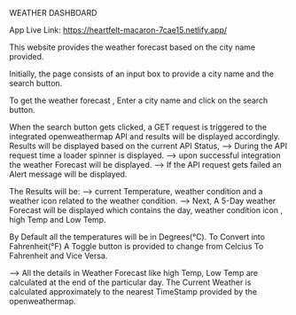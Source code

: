 WEATHER DASHBOARD

App Live Link: https://heartfelt-macaron-7cae15.netlify.app/

This website provides the weather forecast based on the city name provided.

Initially, the page consists of an input box to provide a city name and the search button.

To get the weather forecast , Enter a city name and click on the search button.

When the search button gets clicked, a GET request is triggered to the integrated openweathermap API and results will be  displayed accordingly.
Results will be displayed based on the current API Status,
--> During the API request time a loader spinner is displayed.
--> upon successful integration the weather Forecast will be displayed.
--> If the API request gets failed an Alert message will be displayed.

The Results will be:
--> current Temperature, weather condition and a weather icon related to the weather condition.
--> Next, A 5-Day weather Forecast will be displayed which contains the day, weather condition icon , high Temp and Low Temp.

By Default all the temperatures will be in Degrees(&deg;C).
To Convert into Fahrenheit(&deg;F) A Toggle button is provided to change from Celcius To Fahrenheit and Vice Versa. 

--> All the details in Weather Forecast like high Temp, Low Temp are calculated at the end of the particular day.
The Current Weather is calculated approximately to the nearest TimeStamp provided by the openweathermap.
